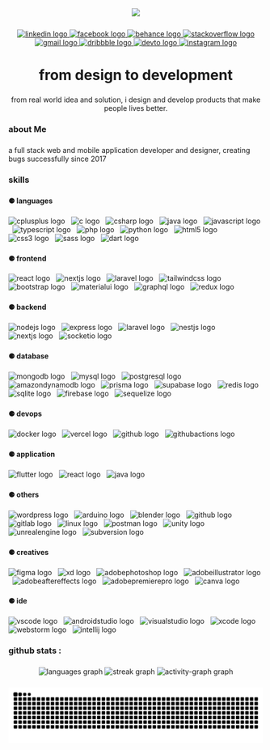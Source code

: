<div align="center">
  <img height="240" src="https://i.imgur.com/CUfpTVr.jpeg"  />
</div>

###

<div align="center">
  <a href="https://linkedin.com/in/shamswalisowmo" target="_blank">
    <img src="https://img.shields.io/static/v1?message=LinkedIn&logo=linkedin&label=&color=2a2a3a&logoColor=white&labelColor=&style=for-the-badge" height="25" alt="linkedin logo"  />
  </a>
  <a href="https://facebook.com/shamswali.sowmo.2" target="_blank">
    <img src="https://img.shields.io/static/v1?message=Facebook&logo=facebook&label=&color=2a2a3a&logoColor=white&labelColor=&style=for-the-badge" height="25" alt="facebook logo"  />
  </a>
  <a href="https://be.net/shamswalisowmo" target="_blank">
    <img src="https://img.shields.io/static/v1?message=Behance&logo=behance&label=&color=2a2a3a&logoColor=white&labelColor=&style=for-the-badge" height="25" alt="behance logo"  />
  </a>
  <a href="https://stackoverflow.com/users/13954183/sowmo0509" target="_blank">
    <img src="https://img.shields.io/static/v1?message=Stackoverflow&logo=stackoverflow&label=&color=2a2a3a&logoColor=white&labelColor=&style=for-the-badge" height="25" alt="stackoverflow logo"  />
  </a>
  <a href="sowmo0509@gmail.com" target="_blank">
    <img src="https://img.shields.io/static/v1?message=Gmail&logo=gmail&label=&color=2a2a3a&logoColor=white&labelColor=&style=for-the-badge" height="25" alt="gmail logo"  />
  </a>
  <a href="https://dribbble.com/shamswalisowmo" target="_blank">
    <img src="https://img.shields.io/static/v1?message=Dribbble&logo=dribbble&label=&color=2a2a3a&logoColor=white&labelColor=&style=for-the-badge" height="25" alt="dribbble logo"  />
  </a>
  <a href="https://dev.to/sowmo0509" target="_blank">
    <img src="https://img.shields.io/static/v1?message=dev.to&logo=dev.to&label=&color=2a2a3a&logoColor=white&labelColor=&style=for-the-badge" height="25" alt="devto logo"  />
  </a>
  <a href="https://www.instagram.com/shamswalisowmo/" target="_blank">
    <img src="https://img.shields.io/static/v1?message=Instagram&logo=instagram&label=&color=2a2a3a&logoColor=white&labelColor=&style=for-the-badge" height="25" alt="instagram logo"  />
  </a>
</div>

###

<h1 align="center">from design to development</h1>

###

<p align="center">from real world idea and solution, i design and develop products that make people lives better.</p>

###

<h3 align="left">about Me</h3>

###

<p align="left">a full stack web and mobile application developer and designer, creating bugs successfully since 2017</p>

###

<h3 align="left">skills</h3>

###

<h4 align="left">⚈ languages</h4>

###

<div align="left">
  <img src="https://skillicons.dev/icons?i=cpp" height="40" alt="cplusplus logo"  />
  <img width="4" />
  <img src="https://skillicons.dev/icons?i=c" height="40" alt="c logo"  />
  <img width="4" />
  <img src="https://skillicons.dev/icons?i=cs" height="40" alt="csharp logo"  />
  <img width="4" />
  <img src="https://skillicons.dev/icons?i=java" height="40" alt="java logo"  />
  <img width="4" />
  <img src="https://skillicons.dev/icons?i=js" height="40" alt="javascript logo"  />
  <img width="4" />
  <img src="https://skillicons.dev/icons?i=ts" height="40" alt="typescript logo"  />
  <img width="4" />
  <img src="https://skillicons.dev/icons?i=php" height="40" alt="php logo"  />
  <img width="4" />
  <img src="https://skillicons.dev/icons?i=py" height="40" alt="python logo"  />
  <img width="4" />
  <img src="https://skillicons.dev/icons?i=html" height="40" alt="html5 logo"  />
  <img width="4" />
  <img src="https://skillicons.dev/icons?i=css" height="40" alt="css3 logo"  />
  <img width="4" />
  <img src="https://skillicons.dev/icons?i=sass" height="40" alt="sass logo"  />
  <img width="4" />
  <img src="https://skillicons.dev/icons?i=dart" height="40" alt="dart logo"  />
</div>

###

<h4 align="left">⚈ frontend</h4>

###

<div align="left">
  <img src="https://skillicons.dev/icons?i=react" height="40" alt="react logo"  />
  <img width="4" />
  <img src="https://skillicons.dev/icons?i=nextjs" height="40" alt="nextjs logo"  />
  <img width="4" />
  <img src="https://skillicons.dev/icons?i=laravel" height="40" alt="laravel logo"  />
  <img width="4" />
  <img src="https://skillicons.dev/icons?i=tailwind" height="40" alt="tailwindcss logo"  />
  <img width="4" />
  <img src="https://skillicons.dev/icons?i=bootstrap" height="40" alt="bootstrap logo"  />
  <img width="4" />
  <img src="https://skillicons.dev/icons?i=materialui" height="40" alt="materialui logo"  />
  <img width="4" />
  <img src="https://skillicons.dev/icons?i=graphql" height="40" alt="graphql logo"  />
  <img width="4" />
  <img src="https://skillicons.dev/icons?i=redux" height="40" alt="redux logo"  />
</div>

###

<h4 align="left">⚈ backend</h4>

###

<div align="left">
  <img src="https://skillicons.dev/icons?i=nodejs" height="40" alt="nodejs logo"  />
  <img width="4" />
  <img src="https://skillicons.dev/icons?i=express" height="40" alt="express logo"  />
  <img width="4" />
  <img src="https://skillicons.dev/icons?i=laravel" height="40" alt="laravel logo"  />
  <img width="4" />
  <img src="https://skillicons.dev/icons?i=nestjs" height="40" alt="nestjs logo"  />
  <img width="4" />
  <img src="https://skillicons.dev/icons?i=nextjs" height="40" alt="nextjs logo"  />
  <img width="4" />
  <img src="https://img.shields.io/badge/Socket.io-010101?logo=socketdotio&logoColor=white&style=for-the-badge" height="40" alt="socketio logo"  />
</div>

###

<h4 align="left">⚈ database</h4>

###

<div align="left">
  <img src="https://skillicons.dev/icons?i=mongodb" height="40" alt="mongodb logo"  />
  <img width="4" />
  <img src="https://skillicons.dev/icons?i=mysql" height="40" alt="mysql logo"  />
  <img width="4" />
  <img src="https://skillicons.dev/icons?i=postgres" height="40" alt="postgresql logo"  />
  <img width="4" />
  <img src="https://skillicons.dev/icons?i=dynamodb" height="40" alt="amazondynamodb logo"  />
  <img width="4" />
  <img src="https://skillicons.dev/icons?i=prisma" height="40" alt="prisma logo"  />
  <img width="4" />
  <img src="https://skillicons.dev/icons?i=supabase" height="40" alt="supabase logo"  />
  <img width="4" />
  <img src="https://skillicons.dev/icons?i=redis" height="40" alt="redis logo"  />
  <img width="4" />
  <img src="https://skillicons.dev/icons?i=sqlite" height="40" alt="sqlite logo"  />
  <img width="4" />
  <img src="https://skillicons.dev/icons?i=firebase" height="40" alt="firebase logo"  />
  <img width="4" />
  <img src="https://skillicons.dev/icons?i=sequelize" height="40" alt="sequelize logo"  />
</div>

###

<h4 align="left">⚈ devops</h4>

###

<div align="left">
  <img src="https://skillicons.dev/icons?i=docker" height="40" alt="docker logo"  />
  <img width="4" />
  <img src="https://skillicons.dev/icons?i=vercel" height="40" alt="vercel logo"  />
  <img width="4" />
  <img src="https://skillicons.dev/icons?i=github" height="40" alt="github logo"  />
  <img width="4" />
  <img src="https://skillicons.dev/icons?i=githubactions" height="40" alt="githubactions logo"  />
</div>

###

<h4 align="left">⚈ application</h4>

###

<div align="left">
  <img src="https://skillicons.dev/icons?i=flutter" height="40" alt="flutter logo"  />
  <img width="4" />
  <img src="https://skillicons.dev/icons?i=react" height="40" alt="react logo"  />
  <img width="4" />
  <img src="https://skillicons.dev/icons?i=java" height="40" alt="java logo"  />
</div>

###

<h4 align="left">⚈ others</h4>

###

<div align="left">
  <img src="https://skillicons.dev/icons?i=wordpress" height="40" alt="wordpress logo"  />
  <img width="4" />
  <img src="https://skillicons.dev/icons?i=arduino" height="40" alt="arduino logo"  />
  <img width="4" />
  <img src="https://skillicons.dev/icons?i=blender" height="40" alt="blender logo"  />
  <img width="4" />
  <img src="https://skillicons.dev/icons?i=github" height="40" alt="github logo"  />
  <img width="4" />
  <img src="https://skillicons.dev/icons?i=gitlab" height="40" alt="gitlab logo"  />
  <img width="4" />
  <img src="https://skillicons.dev/icons?i=linux" height="40" alt="linux logo"  />
  <img width="4" />
  <img src="https://skillicons.dev/icons?i=postman" height="40" alt="postman logo"  />
  <img width="4" />
  <img src="https://skillicons.dev/icons?i=unity" height="40" alt="unity logo"  />
  <img width="4" />
  <img src="https://skillicons.dev/icons?i=unreal" height="40" alt="unrealengine logo"  />
  <img width="4" />
  <img src="https://cdn.simpleicons.org/subversion/809CC9" height="40" alt="subversion logo"  />
</div>

###

<h4 align="left">⚈ creatives</h4>

###

<div align="left">
  <img src="https://skillicons.dev/icons?i=figma" height="40" alt="figma logo"  />
  <img width="4" />
  <img src="https://skillicons.dev/icons?i=xd" height="40" alt="xd logo"  />
  <img width="4" />
  <img src="https://skillicons.dev/icons?i=ps" height="40" alt="adobephotoshop logo"  />
  <img width="4" />
  <img src="https://skillicons.dev/icons?i=ai" height="40" alt="adobeillustrator logo"  />
  <img width="4" />
  <img src="https://skillicons.dev/icons?i=ae" height="40" alt="adobeaftereffects logo"  />
  <img width="4" />
  <img src="https://skillicons.dev/icons?i=pr" height="40" alt="adobepremierepro logo"  />
  <img width="4" />
  <img src="https://cdn.jsdelivr.net/gh/devicons/devicon/icons/canva/canva-original.svg" height="40" alt="canva logo"  />
</div>

###

<h4 align="left">⚈ ide</h4>

###

<div align="left">
  <img src="https://skillicons.dev/icons?i=vscode" height="40" alt="vscode logo"  />
  <img width="4" />
  <img src="https://skillicons.dev/icons?i=androidstudio" height="40" alt="androidstudio logo"  />
  <img width="4" />
  <img src="https://skillicons.dev/icons?i=visualstudio" height="40" alt="visualstudio logo"  />
  <img width="4" />
  <img src="https://cdn.simpleicons.org/xcode/147EFB" height="40" alt="xcode logo"  />
  <img width="4" />
  <img src="https://cdn.jsdelivr.net/gh/devicons/devicon/icons/webstorm/webstorm-original.svg" height="40" alt="webstorm logo"  />
  <img width="4" />
  <img src="https://cdn.jsdelivr.net/gh/devicons/devicon/icons/intellij/intellij-original.svg" height="40" alt="intellij logo"  />
</div>

###

<h3 align="left">github stats :</h3>

###

<div align="center">
  <img src="https://github-readme-stats.vercel.app/api/top-langs?username=Sowmo0509&locale=en&hide_title=true&layout=compact&card_width=320&langs_count=6&theme=onedark&hide_border=true&order=2" height="160" alt="languages graph"  />
  <img src="https://streak-stats.demolab.com?user=Sowmo0509&locale=en&mode=weekly&theme=onedark&hide_border=true&border_radius=5&order=3" height="160" alt="streak graph"  />
  <img src="https://github-readme-activity-graph.vercel.app/graph?username=Sowmo0509&theme=one-dark&hide_border=true&hide_title=false&area=true&radius=8&bg_color=#ff0000&title_color=#ff0000&color=#ff0000&point=#ff0000&area_color=#ff0000&line=#ff0000" height="278" alt="activity-graph graph"  />
</div>

###

<img src="https://raw.githubusercontent.com/Sowmo0509/Sowmo0509/output/snake.svg" alt="Snake animation" />

###
